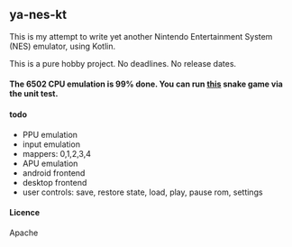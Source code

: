 ## ya-nes-kt

This is my attempt to write yet another Nintendo Entertainment System (NES) emulator, using Kotlin.

This is a pure hobby project. No deadlines. No release dates.

#### The 6502 CPU emulation is 99% done. You can run [this](https://skilldrick.github.io/easy6502/#snake) snake game via the unit test.

#### todo

- PPU emulation
- input emulation
- mappers: 0,1,2,3,4
- APU emulation
- android frontend
- desktop frontend
- user controls: save, restore state, load, play, pause rom, settings

#### Licence

Apache
